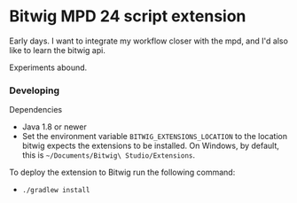Bitwig MPD 24 script extension
=============================

Early days. I want to integrate my workflow closer with the mpd, 
and I'd  also like to learn the bitwig api.

Experiments abound. 

### Developing
Dependencies
- Java 1.8 or newer
- Set the environment variable `BITWIG_EXTENSIONS_LOCATION` to the location bitwig expects the
extensions to be installed. On Windows, by default, this is `~/Documents/Bitwig\ Studio/Extensions`.

To deploy the extension to Bitwig run the following command:
- `./gradlew install`
